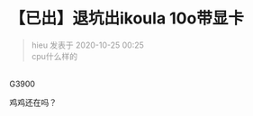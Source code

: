 # 【已出】退坑出ikoula 10o带显卡


<div class="quote"><blockquote><font color="#999999">hieu 发表于 2020-10-25 00:25</font><br />
<font color="#999999">cpu什么样的</font></blockquote></div><br />
G3900

鸡鸡还在吗？
